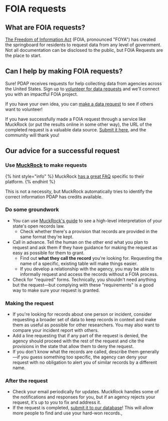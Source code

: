 # FOIA requests

## What are FOIA requests?

[The Freedom of Information Act](https://en.wikipedia.org/wiki/Freedom\_of\_Information\_Act\_\(United\_States\)) (FOIA, pronounced "FOYA") has created the springboard for residents to request data from any level of government. Not all documentation can be disclosed to the public, but FOIA Requests are the place to start.

## Can I help by making FOIA requests?

Sure! PDAP receives requests for help collecting data from agencies across the United States. Sign up to [volunteer for data requests](../activities/contribute/volunteer-for-data-requests.md) and we'll connect you with an impactful FOIA project.

If you have your own idea, you can [make a data request](https://airtable.com/app473MWXVJVaD7Es/shrbFfWk6fjzGnNsk) to see if others want to volunteer!

If you have successfully made a FOIA request through a service like MuckRock (or put the results online in some other way), the URL of the completed request is a valuable data source. [Submit it here](../activities/contribute/submit-data-sources.md#submit-data-youve-collected), and the community will thank you!

## Our advice for a successful request

### Use [MuckRock](https://www.muckrock.com/) to make requests

{% hint style="info" %}
MuckRock [has a great FAQ](https://www.muckrock.com/faq/) specific to their platform.
{% endhint %}

This is not a necessity, but MuckRock automatically tries to identify the correct information PDAP has credits available.

### Do some groundwork

* You can use [MuckRock's guide](https://www.muckrock.com/place/united-states-of-america/) to see a high-level interpretation of your state's open records law.
  * Check whether there's a provision that records are provided in the same format they're kept.
* Call in advance. Tell the human on the other end what you plan to request and ask them if they have guidance for making the request as easy as possible for them to grant.
  * Find out **what they call the record** you're looking for. Requesting the name of a specific, existing table will make things easier.
  * If you develop a relationship with the agency, you may be able to informally request and access the records without a FOIA process.
* Check for "required" forms. Technically, you shouldn't need anything but the request—but complying with these "requirements" is a good way to make sure your request is granted.

### Making the request

* If you're looking for records about one person or incident, consider requesting a broader set of data to keep records in context and make them as useful as possible for other researchers. You may also  want to compare your incident report with others.
* Add a line requesting that if any part of the request is denied, the agency should proceed with the rest of the request and cite the provisions in the state that allow them to deny the request.
* If you don't know what the records are called, describe them generally—if you guess something too specific, the agency can deny your request with no obligation to alert you of similar records by a different name.

### After the request

* Check your email periodically for updates. MuckRock handles some of the notifications and responses for you, but if an agency rejects your request, it's up to you to fix and address it.&#x20;
* If the request is completed, [submit it to our database](https://airtable.com/app473MWXVJVaD7Es/shrJafakrcmTxHU2i)! This will allow more people to find and use your hard-won records.,
